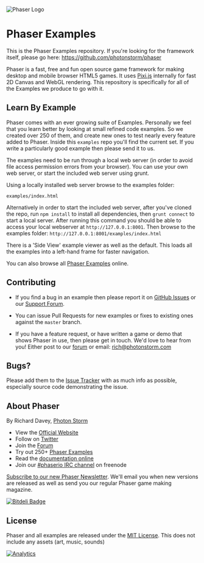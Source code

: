 ![Phaser Logo](http://www.photonstorm.com/wp-content/uploads/2013/09/phaser_10_release.jpg)

Phaser Examples
===============

This is the Phaser Examples repository.
If you're looking for the framework itself, please go here: https://github.com/photonstorm/phaser

Phaser is a fast, free and fun open source game framework for making desktop and mobile browser HTML5 games. It uses [Pixi.js](https://github.com/GoodBoyDigital/pixi.js/) internally for fast 2D Canvas and WebGL rendering. This repository is specifically for all of the Examples we produce to go with it.

Learn By Example
----------------

Phaser comes with an ever growing suite of Examples. Personally we feel that you learn better by looking at small refined code examples. So we created over 250 of them, and create new ones to test nearly every feature added to Phaser. Inside this `examples` repo you'll find the current set. If you write a particularly good example then please send it to us.

The examples need to be run through a local web server (in order to avoid file access permission errors from your browser). You can use your own web server, or start the included web server using grunt.

Using a locally installed web server browse to the examples folder:

    examples/index.html

Alternatively in order to start the included web server, after you've cloned the repo, run `npm install` to install all dependencies, then `grunt connect` to start a local server. After running this command you should be able to access your local webserver at `http://127.0.0.1:8001`. Then browse to the examples folder: `http://127.0.0.1:8001/examples/index.html`

There is a 'Side View' example viewer as well as the default. This loads all the examples into a left-hand frame for faster navigation.

You can also browse all [Phaser Examples](http://examples.phaser.io) online.


Contributing
------------

- If you find a bug in an example then please report it on [GitHub Issues][issues] or our [Support Forum][forum].

- You can issue Pull Requests for new examples or fixes to existing ones against the `master` branch.

- If you have a feature request, or have written a game or demo that shows Phaser in use, then please get in touch. We'd love to hear from you! Either post to our [forum][forum] or email: rich@photonstorm.com


Bugs?
-----

Please add them to the [Issue Tracker][issues] with as much info as possible, especially source code demonstrating the issue.


About Phaser
------------

By Richard Davey, [Photon Storm](http://www.photonstorm.com)

* View the [Official Website](http://phaser.io)
* Follow on [Twitter](https://twitter.com/photonstorm)
* Join the [Forum](http://www.html5gamedevs.com/forum/14-phaser/)
* Try out 250+ [Phaser Examples](http://examples.phaser.io)
* Read the [documentation online](http://docs.phaser.io)
* Join our [#phaserio IRC channel](http://www.html5gamedevs.com/topic/4470-official-phaserio-irc-channel-phaserio-on-freenode/) on freenode

[Subscribe to our new Phaser Newsletter](https://confirmsubscription.com/h/r/369DE48E3E86AF1E). We'll email you when new versions are released as well as send you our regular Phaser game making magazine.

[![Bitdeli Badge](https://d2weczhvl823v0.cloudfront.net/photonstorm/phaser/trend.png)](https://bitdeli.com/free "Bitdeli Badge")


License
-------

Phaser and all examples are released under the [MIT License](http://opensource.org/licenses/MIT). This does not include any assets (art, music, sounds)

[issues]: https://github.com/photonstorm/phaser-examples/issues
[contribute]: https://github.com/photonstorm/phaser/blob/master/CONTRIBUTING.md
[phaser]: https://github.com/photonstorm/phaser-examples
[forum]: http://www.html5gamedevs.com/forum/14-phaser/

[![Analytics](https://ga-beacon.appspot.com/UA-44006568-2/phaser/index)](https://github.com/igrigorik/ga-beacon)

